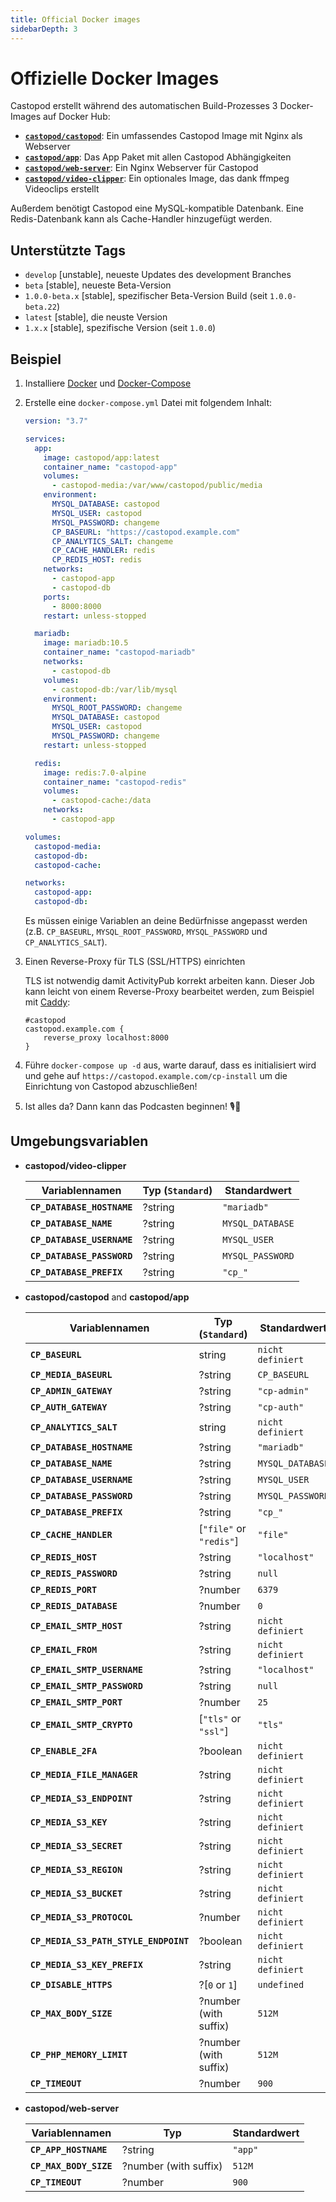 ```yaml
---
title: Official Docker images
sidebarDepth: 3
---
```


# Offizielle Docker Images

Castopod erstellt während des automatischen Build-Prozesses 3 Docker-Images auf
Docker Hub:

- [**`castopod/castopod`**](https://hub.docker.com/r/castopod/castopod): Ein
  umfassendes Castopod Image mit Nginx als Webserver
- [**`castopod/app`**](https://hub.docker.com/r/castopod/app): Das App Paket mit
  allen Castopod Abhängigkeiten
- [**`castopod/web-server`**](https://hub.docker.com/r/castopod/web-server): Ein
  Nginx Webserver für Castopod
- [**`castopod/video-clipper`**](https://hub.docker.com/r/castopod/video-clipper):
  Ein optionales Image, das dank ffmpeg Videoclips erstellt

Außerdem benötigt Castopod eine MySQL-kompatible Datenbank. Eine Redis-Datenbank
kann als Cache-Handler hinzugefügt werden.

## Unterstützte Tags

- `develop` [unstable], neueste Updates des development Branches
- `beta` [stable], neueste Beta-Version
- `1.0.0-beta.x` [stable], spezifischer Beta-Version Build (seit
  `1.0.0-beta.22`)
- `latest` [stable], die neuste Version
- `1.x.x` [stable], spezifische Version (seit `1.0.0`)

## Beispiel

1.  Installiere [Docker](https://docs.docker.com/get-docker/) und
    [Docker-Compose](https://docs.docker.com/compose/install/)
2.  Erstelle eine `docker-compose.yml` Datei mit folgendem Inhalt:

    ```yml
    version: "3.7"

    services:
      app:
        image: castopod/app:latest
        container_name: "castopod-app"
        volumes:
          - castopod-media:/var/www/castopod/public/media
        environment:
          MYSQL_DATABASE: castopod
          MYSQL_USER: castopod
          MYSQL_PASSWORD: changeme
          CP_BASEURL: "https://castopod.example.com"
          CP_ANALYTICS_SALT: changeme
          CP_CACHE_HANDLER: redis
          CP_REDIS_HOST: redis
        networks:
          - castopod-app
          - castopod-db
        ports:
          - 8000:8000
        restart: unless-stopped

      mariadb:
        image: mariadb:10.5
        container_name: "castopod-mariadb"
        networks:
          - castopod-db
        volumes:
          - castopod-db:/var/lib/mysql
        environment:
          MYSQL_ROOT_PASSWORD: changeme
          MYSQL_DATABASE: castopod
          MYSQL_USER: castopod
          MYSQL_PASSWORD: changeme
        restart: unless-stopped

      redis:
        image: redis:7.0-alpine
        container_name: "castopod-redis"
        volumes:
          - castopod-cache:/data
        networks:
          - castopod-app

    volumes:
      castopod-media:
      castopod-db:
      castopod-cache:

    networks:
      castopod-app:
      castopod-db:
    ```

    Es müssen einige Variablen an deine Bedürfnisse angepasst werden (z.B.
    `CP_BASEURL`, `MYSQL_ROOT_PASSWORD`, `MYSQL_PASSWORD` und
    `CP_ANALYTICS_SALT`).

3.  Einen Reverse-Proxy für TLS (SSL/HTTPS) einrichten

    TLS ist notwendig damit ActivityPub korrekt arbeiten kann. Dieser Job kann
    leicht von einem Reverse-Proxy bearbeitet werden, zum Beispiel mit
    [Caddy](https://caddyserver.com/):

    ```
    #castopod
    castopod.example.com {
        reverse_proxy localhost:8000
    }
    ```

4.  Führe `docker-compose up -d` aus, warte darauf, dass es initialisiert wird
    und gehe auf `https://castopod.example.com/cp-install` um die Einrichtung
    von Castopod abzuschließen!

5.  Ist alles da? Dann kann das Podcasten beginnen! 🎙️🚀

## Umgebungsvariablen

- **castopod/video-clipper**

  | Variablennamen             | Typ (`Standard`) | Standardwert     |
  | -------------------------- | ---------------- | ---------------- |
  | **`CP_DATABASE_HOSTNAME`** | ?string          | `"mariadb"`      |
  | **`CP_DATABASE_NAME`**     | ?string          | `MYSQL_DATABASE` |
  | **`CP_DATABASE_USERNAME`** | ?string          | `MYSQL_USER`     |
  | **`CP_DATABASE_PASSWORD`** | ?string          | `MYSQL_PASSWORD` |
  | **`CP_DATABASE_PREFIX`**   | ?string          | `"cp_"`          |

- **castopod/castopod** and **castopod/app**

  | Variablennamen                        | Typ (`Standard`)        | Standardwert      |
  | ------------------------------------- | ----------------------- | ----------------- |
  | **`CP_BASEURL`**                      | string                  | `nicht definiert` |
  | **`CP_MEDIA_BASEURL`**                | ?string                 | `CP_BASEURL`      |
  | **`CP_ADMIN_GATEWAY`**                | ?string                 | `"cp-admin"`      |
  | **`CP_AUTH_GATEWAY`**                 | ?string                 | `"cp-auth"`       |
  | **`CP_ANALYTICS_SALT`**               | string                  | `nicht definiert` |
  | **`CP_DATABASE_HOSTNAME`**            | ?string                 | `"mariadb"`       |
  | **`CP_DATABASE_NAME`**                | ?string                 | `MYSQL_DATABASE`  |
  | **`CP_DATABASE_USERNAME`**            | ?string                 | `MYSQL_USER`      |
  | **`CP_DATABASE_PASSWORD`**            | ?string                 | `MYSQL_PASSWORD`  |
  | **`CP_DATABASE_PREFIX`**              | ?string                 | `"cp_"`           |
  | **`CP_CACHE_HANDLER`**                | [`"file"` or `"redis"`] | `"file"`          |
  | **`CP_REDIS_HOST`**                   | ?string                 | `"localhost"`     |
  | **`CP_REDIS_PASSWORD`**               | ?string                 | `null`            |
  | **`CP_REDIS_PORT`**                   | ?number                 | `6379`            |
  | **`CP_REDIS_DATABASE`**               | ?number                 | `0`               |
  | **`CP_EMAIL_SMTP_HOST`**              | ?string                 | `nicht definiert` |
  | **`CP_EMAIL_FROM`**                   | ?string                 | `nicht definiert` |
  | **`CP_EMAIL_SMTP_USERNAME`**          | ?string                 | `"localhost"`     |
  | **`CP_EMAIL_SMTP_PASSWORD`**          | ?string                 | `null`            |
  | **`CP_EMAIL_SMTP_PORT`**              | ?number                 | `25`              |
  | **`CP_EMAIL_SMTP_CRYPTO`**            | [`"tls"` or `"ssl"`]    | `"tls"`           |
  | **`CP_ENABLE_2FA`**                   | ?boolean                | `nicht definiert` |
  | **`CP_MEDIA_FILE_MANAGER`**           | ?string                 | `nicht definiert` |
  | **`CP_MEDIA_S3_ENDPOINT`**            | ?string                 | `nicht definiert` |
  | **`CP_MEDIA_S3_KEY`**                 | ?string                 | `nicht definiert` |
  | **`CP_MEDIA_S3_SECRET`**              | ?string                 | `nicht definiert` |
  | **`CP_MEDIA_S3_REGION`**              | ?string                 | `nicht definiert` |
  | **`CP_MEDIA_S3_BUCKET`**              | ?string                 | `nicht definiert` |
  | **`CP_MEDIA_S3_PROTOCOL`**            | ?number                 | `nicht definiert` |
  | **`CP_MEDIA_S3_PATH_STYLE_ENDPOINT`** | ?boolean                | `nicht definiert` |
  | **`CP_MEDIA_S3_KEY_PREFIX`**          | ?string                 | `nicht definiert` |
  | **`CP_DISABLE_HTTPS`**                | ?[`0` or `1`]           | `undefined`       |
  | **`CP_MAX_BODY_SIZE`**                | ?number (with suffix)   | `512M`            |
  | **`CP_PHP_MEMORY_LIMIT`**             | ?number (with suffix)   | `512M`            |
  | **`CP_TIMEOUT`**                      | ?number                 | `900`             |

- **castopod/web-server**

  | Variablennamen         | Typ                   | Standardwert |
  | ---------------------- | --------------------- | ------------ |
  | **`CP_APP_HOSTNAME`**  | ?string               | `"app"`      |
  | **`CP_MAX_BODY_SIZE`** | ?number (with suffix) | `512M`       |
  | **`CP_TIMEOUT`**       | ?number               | `900`        |
